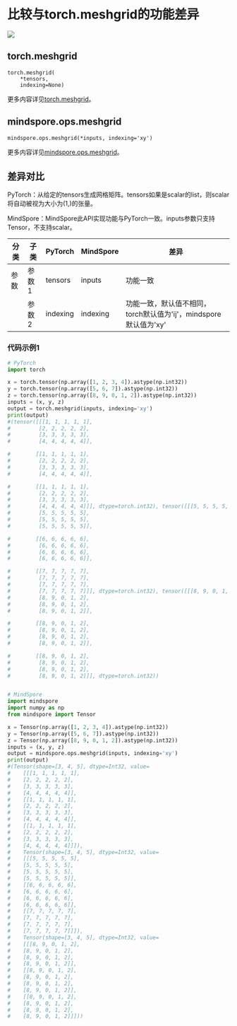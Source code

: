 # 比较与torch.meshgrid的功能差异

<a href="https://gitee.com/mindspore/docs/blob/master/docs/mindspore/source_zh_cn/note/api_mapping/pytorch_diff/meshgrid.md" target="_blank"><img src="https://mindspore-website.obs.cn-north-4.myhuaweicloud.com/website-images/master/resource/_static/logo_source.png"></a>

## torch.meshgrid

```text
torch.meshgrid(
    *tensors,
    indexing=None)
```

更多内容详见[torch.meshgrid](https://pytorch.org/docs/1.8.1/generated/torch.meshgrid.html)。

## mindspore.ops.meshgrid

```text
mindspore.ops.meshgrid(*inputs, indexing='xy')
```

更多内容详见[mindspore.ops.meshgrid](https://mindspore.cn/docs/zh-CN/master/api_python/ops/mindspore.ops.meshgrid.html)。

## 差异对比

PyTorch：从给定的tensors生成网格矩阵。tensors如果是scalar的list，则scalar将自动被视为大小为(1,)的张量。

MindSpore：MindSpore此API实现功能与PyTorch一致。inputs参数只支持Tensor，不支持scalar。

| 分类 | 子类 |PyTorch | MindSpore | 差异 |
| --- | --- | --- | --- |---|
| 参数 | 参数1 | tensors  | inputs | 功能一致 |
| | 参数2 | indexing | indexing |功能一致，默认值不相同，torch默认值为'ij'，mindspore默认值为'xy' |

### 代码示例1

```python
# PyTorch
import torch

x = torch.tensor(np.array([1, 2, 3, 4]).astype(np.int32))
y = torch.tensor(np.array([5, 6, 7]).astype(np.int32))
z = torch.tensor(np.array([8, 9, 0, 1, 2]).astype(np.int32))
inputs = (x, y, z)
output = torch.meshgrid(inputs, indexing='xy')
print(output)
#(tensor([[[1, 1, 1, 1, 1],
#         [2, 2, 2, 2, 2],
#         [3, 3, 3, 3, 3],
#         [4, 4, 4, 4, 4]],

#        [[1, 1, 1, 1, 1],
#         [2, 2, 2, 2, 2],
#         [3, 3, 3, 3, 3],
#         [4, 4, 4, 4, 4]],

#        [[1, 1, 1, 1, 1],
#         [2, 2, 2, 2, 2],
#         [3, 3, 3, 3, 3],
#         [4, 4, 4, 4, 4]]], dtype=torch.int32), tensor([[[5, 5, 5, 5, 5],
#         [5, 5, 5, 5, 5],
#         [5, 5, 5, 5, 5],
#         [5, 5, 5, 5, 5]],

#        [[6, 6, 6, 6, 6],
#         [6, 6, 6, 6, 6],
#         [6, 6, 6, 6, 6],
#         [6, 6, 6, 6, 6]],

#        [[7, 7, 7, 7, 7],
#         [7, 7, 7, 7, 7],
#         [7, 7, 7, 7, 7],
#         [7, 7, 7, 7, 7]]], dtype=torch.int32), tensor([[[8, 9, 0, 1, 2],
#         [8, 9, 0, 1, 2],
#         [8, 9, 0, 1, 2],
#         [8, 9, 0, 1, 2]],

#        [[8, 9, 0, 1, 2],
#         [8, 9, 0, 1, 2],
#         [8, 9, 0, 1, 2],
#         [8, 9, 0, 1, 2]],

#        [[8, 9, 0, 1, 2],
#         [8, 9, 0, 1, 2],
#         [8, 9, 0, 1, 2],
#         [8, 9, 0, 1, 2]]], dtype=torch.int32))


# MindSpore
import mindspore
import numpy as np
from mindspore import Tensor

x = Tensor(np.array([1, 2, 3, 4]).astype(np.int32))
y = Tensor(np.array([5, 6, 7]).astype(np.int32))
z = Tensor(np.array([8, 9, 0, 1, 2]).astype(np.int32))
inputs = (x, y, z)
output = mindspore.ops.meshgrid(inputs, indexing='xy')
print(output)
#(Tensor(shape=[3, 4, 5], dtype=Int32, value=
#    [[[1, 1, 1, 1, 1],
#    [2, 2, 2, 2, 2],
#    [3, 3, 3, 3, 3],
#    [4, 4, 4, 4, 4]],
#    [[1, 1, 1, 1, 1],
#    [2, 2, 2, 2, 2],
#    [3, 3, 3, 3, 3],
#    [4, 4, 4, 4, 4]],
#    [[1, 1, 1, 1, 1],
#    [2, 2, 2, 2, 2],
#    [3, 3, 3, 3, 3],
#    [4, 4, 4, 4, 4]]]),
#    Tensor(shape=[3, 4, 5], dtype=Int32, value=
#    [[[5, 5, 5, 5, 5],
#    [5, 5, 5, 5, 5],
#    [5, 5, 5, 5, 5],
#    [5, 5, 5, 5, 5]],
#    [[6, 6, 6, 6, 6],
#    [6, 6, 6, 6, 6],
#    [6, 6, 6, 6, 6],
#    [6, 6, 6, 6, 6]],
#    [[7, 7, 7, 7, 7],
#    [7, 7, 7, 7, 7],
#    [7, 7, 7, 7, 7],
#    [7, 7, 7, 7, 7]]]),
#    Tensor(shape=[3, 4, 5], dtype=Int32, value=
#    [[[8, 9, 0, 1, 2],
#    [8, 9, 0, 1, 2],
#    [8, 9, 0, 1, 2],
#    [8, 9, 0, 1, 2]],
#    [[8, 9, 0, 1, 2],
#    [8, 9, 0, 1, 2],
#    [8, 9, 0, 1, 2],
#    [8, 9, 0, 1, 2]],
#    [[8, 9, 0, 1, 2],
#    [8, 9, 0, 1, 2],
#    [8, 9, 0, 1, 2],
#    [8, 9, 0, 1, 2]]]))
```
